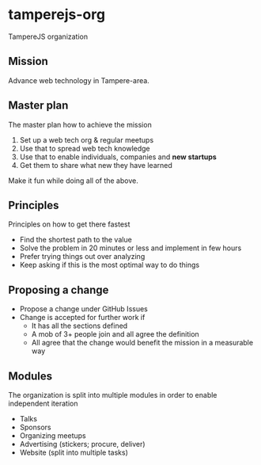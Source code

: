 # tamperejs-org

TampereJS organization

## Mission

Advance web technology in Tampere-area.

## Master plan

The master plan how to achieve the mission

1. Set up a web tech org & regular meetups
2. Use that to spread web tech knowledge
3. Use that to enable individuals, companies and **new startups**
4. Get them to share what new they have learned

Make it fun while doing all of the above.

## Principles

Principles on how to get there fastest

- Find the shortest path to the value
- Solve the problem in 20 minutes or less and implement in few hours
- Prefer trying things out over analyzing
- Keep asking if this is the most optimal way to do things

## Proposing a change

- Propose a change under GitHub Issues
- Change is accepted for further work if
    - It has all the sections defined
    - A mob of 3+ people join and all agree the definition
    - All agree that the change would benefit the mission in a measurable way

## Modules

The organization is split into multiple modules in order to enable independent iteration

- Talks
- Sponsors
- Organizing meetups
- Advertising (stickers; procure, deliver)
- Website (split into multiple tasks)


